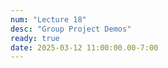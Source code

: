 ```yaml
---
num: "Lecture 18"
desc: "Group Project Demos"
ready: true
date: 2025-03-12 11:00:00.00-7:00
---
```

